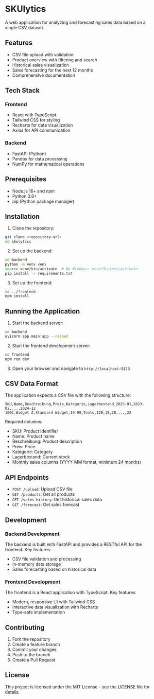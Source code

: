 # SKUlytics

A web application for analyzing and forecasting sales data based on a single CSV dataset.

## Features

- CSV file upload with validation
- Product overview with filtering and search
- Historical sales visualization
- Sales forecasting for the next 12 months
- Comprehensive documentation

## Tech Stack

### Frontend

- React with TypeScript
- Tailwind CSS for styling
- Recharts for data visualization
- Axios for API communication

### Backend

- FastAPI (Python)
- Pandas for data processing
- NumPy for mathematical operations

## Prerequisites

- Node.js 16+ and npm
- Python 3.8+
- pip (Python package manager)

## Installation

1. Clone the repository:

```bash
git clone <repository-url>
cd skulytics
```

2. Set up the backend:

```bash
cd backend
python -m venv venv
source venv/bin/activate  # On Windows: venv\Scripts\activate
pip install -r requirements.txt
```

3. Set up the frontend:

```bash
cd ../frontend
npm install
```

## Running the Application

1. Start the backend server:

```bash
cd backend
uvicorn app.main:app --reload
```

2. Start the frontend development server:

```bash
cd frontend
npm run dev
```

3. Open your browser and navigate to `http://localhost:5173`

## CSV Data Format

The application expects a CSV file with the following structure:

```csv
SKU,Name,Beschreibung,Preis,Kategorie,Lagerbestand,2023-01,2023-02,...,2024-12
1001,Widget A,Standard Widget,19.99,Tools,120,15,20,...,22
```

Required columns:

- SKU: Product identifier
- Name: Product name
- Beschreibung: Product description
- Preis: Price
- Kategorie: Category
- Lagerbestand: Current stock
- Monthly sales columns (YYYY-MM format, minimum 24 months)

## API Endpoints

- `POST /upload`: Upload CSV file
- `GET /products`: Get all products
- `GET /sales-history`: Get historical sales data
- `GET /forecast`: Get sales forecast

## Development

### Backend Development

The backend is built with FastAPI and provides a RESTful API for the frontend. Key features:

- CSV file validation and processing
- In-memory data storage
- Sales forecasting based on historical data

### Frontend Development

The frontend is a React application with TypeScript. Key features:

- Modern, responsive UI with Tailwind CSS
- Interactive data visualization with Recharts
- Type-safe implementation

## Contributing

1. Fork the repository
2. Create a feature branch
3. Commit your changes
4. Push to the branch
5. Create a Pull Request

## License

This project is licensed under the MIT License - see the LICENSE file for details.
